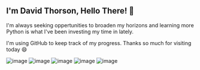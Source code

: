 ## I'm David Thorson, Hello There! 👋

<!--
**DThorsonP/DThorsonP** is a ✨ _special_ ✨ repository because its `README.md` (this file) appears on your GitHub profile.

Here are some ideas to get you started:

- 🔭 I’m currently working on ...
- 🌱 I’m currently learning ...
- 👯 I’m looking to collaborate on ...
- 🤔 I’m looking for help with ...
- 💬 Ask me about ...
- 📫 How to reach me: ...
- 😄 Pronouns: ...
- ⚡ Fun fact: ...
-->

I'm always seeking oppertunities to broaden my horizons and learning more Python is what I've been investing my time in lately.

I'm using GitHub to keep track of my progress.  Thanks so much for visiting today 😄 

![image](https://github.com/user-attachments/assets/f8d05c1b-e03b-42fe-b23e-d0a865d7567b)
![image](https://github.com/user-attachments/assets/f44894a3-477c-4606-b512-37a3d1d53267)
![image](https://github.com/user-attachments/assets/14ecb7f6-0e5c-4e4a-8c1f-21f3999391b9)
![image](https://github.com/user-attachments/assets/b13061fd-fedd-4037-a453-957e6bd39a40)
![image](https://github.com/user-attachments/assets/42273e0d-b7c9-4fc6-b092-cbd13c4ba6f0)

